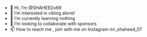 - 👋 Hi, I’m @SHAHEEDx69
- 👀 I’m interested in vibing alone!
- 🌱 I’m currently learning nothing
- 💞️ I’m looking to collaborate with sponsors
- 📫 How to reach me , join with me on Instagram mr_shaheed_07

<!---
SHAHEEDx69/SHAHEEDx69 is a ✨ special ✨ repository because its `README.md` (this file) appears on your GitHub profile.
You can click the Preview link to take a look at your changes.
--->
